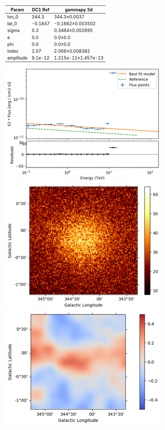<html>
 <head>
  <meta charset="utf-8"/>
  <meta content="text/html;charset=UTF-8" http-equiv="Content-type"/>
 </head>
 <body>
  <table>
   <thead>
    <tr>
     <th>Param</th>
     <th>DC1 Ref</th>
     <th>gammapy 3d</th>
    </tr>
   </thead>
   <tr>
    <td>lon_0</td>
    <td>344.3</td>
    <td>344.3±0.0037</td>
   </tr>
   <tr>
    <td>lat_0</td>
    <td>-0.1847</td>
    <td>-0.1682±0.003502</td>
   </tr>
   <tr>
    <td>sigma</td>
    <td>0.3</td>
    <td>0.3464±0.002695</td>
   </tr>
   <tr>
    <td>e</td>
    <td>0.0</td>
    <td>0.0±0.0</td>
   </tr>
   <tr>
    <td>phi</td>
    <td>0.0</td>
    <td>0.0±0.0</td>
   </tr>
   <tr>
    <td>index</td>
    <td>2.07</td>
    <td>2.066±0.008382</td>
   </tr>
   <tr>
    <td>amplitude</td>
    <td>9.1e-12</td>
    <td>1.215e-11±1.457e-13</td>
   </tr>
  </table>
 </body>
</html>


 ![Spectra](hess_j1702_fluxpoints.png)
 ![Excess map](hess_j1702_counts.png)
 ![Residual map](hess_j1702_residuals.png)

